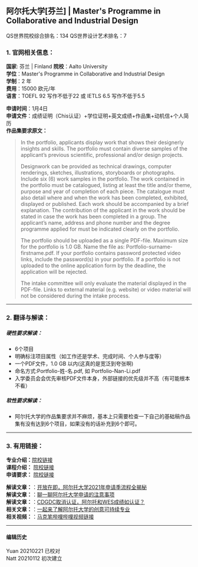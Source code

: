 ## 阿尔托大学[芬兰] | Master's Programme in Collaborative and Industrial Design

QS世界院校综合排名：134
QS世界设计艺术排名：7


### 1. 官网相关信息：

**国家**: 芬兰 | Finland
**院校**：Aalto University  
**学位**：Master's Programme in Collaborative and Industrial Design  
**学制**：2 年  
**费用**：15000 欧元/年  
**语言**：TOEFL 92 写作不低于22 或 IETLS 6.5 写作不低于5.5

**申请时间**：1月4日  
**申请文件**：成绩证明（Chis认证）+学位证明+英文成绩+作品集+动机信+个人简历  
**作品集要求原文：**   

> In the portfolio, applicants display work that shows their designerly insights and skills. The portfolio must contain diverse samples of the applicant’s previous scientific, professional and/or design projects.
>
>Designwork can be provided as technical drawings, computer renderings, sketches, illustrations, storyboards or photographs. Include six (6) work samples in the portfolio. The work contained in the portfolio must be catalogued, listing at least the title and/or theme, purpose and year of completion of each piece. The catalogue must also detail where and when the work has been completed, exhibited, displayed or published. Each work should be accompanied by a brief explanation. The contribution of the applicant in the work should be stated in case the work has been completed in a group. The applicant’s name, address and phone number and the degree programme applied for must be indicated clearly on the portfolio.
>
>The portfolio should be uploaded as a single PDF-file. Maximum size for the portfolio is 1.0 GB. Name the file as: Portfolio-surname-firstname.pdf. If your portfolio contains password protected video links, include the password(s) in your portfolio. If a portfolio is not uploaded to the online application form by the deadline, the application will be rejected.
>
>The intake committee will only evaluate the material displayed in the PDF-file. Links to external material (e.g. website) or video material will not be considered during the intake process.  






---


### 2. 翻译与解读：

##### 硬性要求解读：
- 6个项目
- 明确标注项目属性（如工作还是学术、完成时间、个人参与度等）  
- 一个PDF文件，1.0 GB 以内(这真的是宽泛到夸张啊)
- 命名方式:Portfolio-姓-名.pdf, 如 Portfolio-Nan-Li.pdf
- 入学委员会会优先审核PDF文件本身，外部链接的优先级并不高（有可能根本不看）




##### 软性要求解读：
- 阿尔托大学的作品集要求并不麻烦，基本上只需要检查一下自己的基础稿作品集有没有达到6个项目，如果没有的话补充到6个即可。


---


### 3. 有用链接：

**专业介绍：**[院校链接](https://www.aalto.fi/en/study-options/masters-programme-in-collaborative-and-industrial-design)  
**课程介绍：** [院校链接](https://www.aalto.fi/en/study-options/masters-programme-in-collaborative-and-industrial-design)  
**申请要求：** [院校链接](https://www.aalto.fi/en/study-options/masters-programme-in-collaborative-and-industrial-design)

**解读文章：**：[开放在即，阿尔托大学2021年申请季流程全揭秘](http://www.makebi.net/39074.html)  
**解读文章：**：[聊一聊阿尔托大学申请的注意事项](http://www.makebi.net/32776.html)  
**解读文章：**：[CDGDC取消认证，阿尔托和WES成绩如认证？](http://www.makebi.net/32275.html)  
**相关文章：**：[一起来了解阿尔托大学的创意可持续专业](http://www.makebi.net/35326.html)  
**相关视频：**：[马克笔哔哩哔哩视频链接](https://www.bilibili.com/video/av30619102)  



---


#### 编辑历史
Yuan 20210221 已校对  
Natt 20210112 初次建立  
